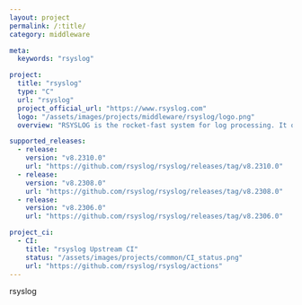 ```yaml
---
layout: project
permalink: /:title/
category: middleware

meta:
  keywords: "rsyslog"

project:
  title: "rsyslog"
  type: "C"
  url: "rsyslog"
  project_official_url: "https://www.rsyslog.com"
  logo: "/assets/images/projects/middleware/rsyslog/logo.png"
  overview: "RSYSLOG is the rocket-fast system for log processing. It offers high-performance, great security features and a modular design. While it started as a regular syslogd, rsyslog has evolved into a kind of swiss army knife of logging, being able to accept inputs from a wide variety of sources, transform them, and output to the results to diverse destinations."

supported_releases:
  - release:
    version: "v8.2310.0"
    url: "https://github.com/rsyslog/rsyslog/releases/tag/v8.2310.0"
  - release:
    version: "v8.2308.0"
    url: "https://github.com/rsyslog/rsyslog/releases/tag/v8.2308.0"
  - release:
    version: "v8.2306.0"
    url: "https://github.com/rsyslog/rsyslog/releases/tag/v8.2306.0"

project_ci:
  - CI:
    title: "rsyslog Upstream CI"
    status: "/assets/images/projects/common/CI_status.png"
    url: "https://github.com/rsyslog/rsyslog/actions"
---
```


<p>rsyslog</p>
